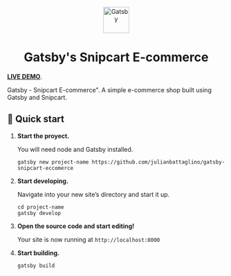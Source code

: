 
<p align="center">
  <a href="https://www.gatsbyjs.org">
    <img alt="Gatsby" src="https://www.gatsbyjs.org/monogram.svg" width="60" />
  </a>
</p>
<h1 align="center">
  Gatsby's Snipcart E-commerce
</h1>

**[LIVE DEMO](https://gatsby-bootstrap-snipcart-ecommerce.netlify.app/)**.

Gatsby - Snipcart E-commerce". A simple e-commerce shop built using Gatsby and Snipcart.

## 🚀 Quick start

1.  **Start the proyect.**

    You will need node and Gatsby installed.

    ```shell
    gatsby new project-name https://github.com/julianbattaglino/gatsby-snipcart-eccomerce
    ```

2.  **Start developing.**

    Navigate into your new site’s directory and start it up.

    ```shell
    cd project-name
    gatsby develop
    ```

3.  **Open the source code and start editing!**

    Your site is now running at `http://localhost:8000`

4.  **Start building.**
    ```shell
    gatsby build
    ```
 
